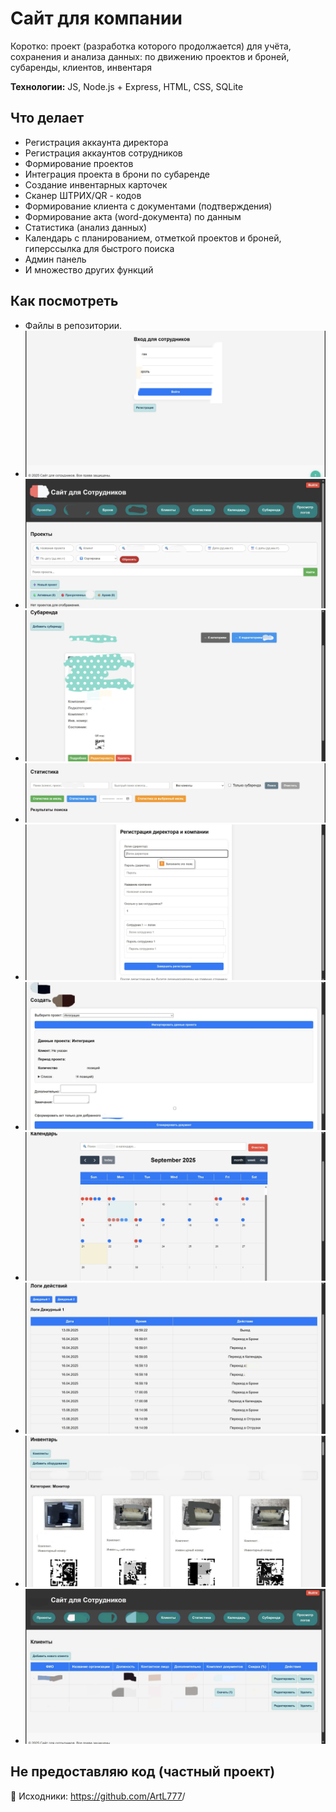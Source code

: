 # Сайт для компании
Коротко: проект (разработка которого продолжается) для учёта, сохранения и анализа данных: по движению проектов и броней, субаренды, клиентов, инвентаря

**Технологии:** JS, Node.js + Express, HTML, CSS, SQLite

## Что делает
- Регистрация аккаунта директора
- Регистрация аккаунтов сотрудников
- Формирование проектов
- Интеграция проекта в брони по субаренде
- Создание инвентарных карточек
- Сканер ШТРИХ/QR - кодов
- Формирование клиента с документами (подтверждения)
- Формирование акта (word-документа) по данным
- Статистика (анализ данных)
- Календарь с планированием, отметкой проектов и броней, гиперссылка для быстрого поиска
- Админ панель
- И множество других функций

## Как посмотреть
- Файлы в репозитории.
- ![Скриншот интерфейса](1.jpg)
- ![Скриншот интерфейса](2.jpg)
- ![Скриншот интерфейса](3.jpg)
- ![Скриншот интерфейса](4.jpg)
- ![Скриншот интерфейса](5.jpg)
- ![Скриншот интерфейса](6.jpg)
- ![Скриншот интерфейса](7.jpg)
- ![Скриншот интерфейса](8.jpg)
- ![Скриншот интерфейса](9.jpg)
- ![Скриншот интерфейса](10.jpg)

## Не предоставляю код (частный проект)

🔗 Исходники: https://github.com/ArtL777<ArtL777>/<repo>
